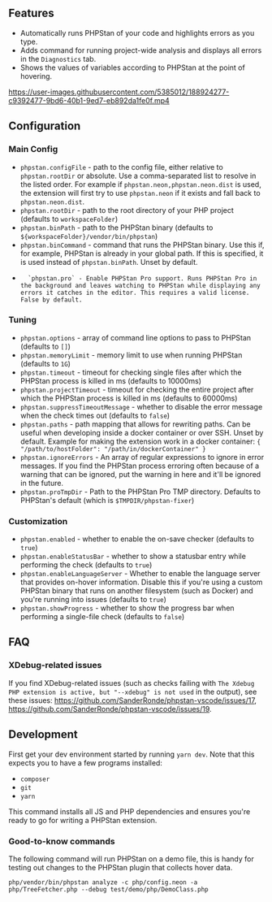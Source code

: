 ## Features

-   Automatically runs PHPStan of your code and highlights errors as you type.
-   Adds command for running project-wide analysis and displays all errors in the `Diagnostics` tab.
-   Shows the values of variables according to PHPStan at the point of hovering.

https://user-images.githubusercontent.com/5385012/188924277-c9392477-9bd6-40b1-9ed7-eb892da1fe0f.mp4

## Configuration

### Main Config

-   `phpstan.configFile` - path to the config file, either relative to `phpstan.rootDir` or absolute. Use a comma-separated list to resolve in the listed order. For example if `phpstan.neon,phpstan.neon.dist` is used, the extension will first try to use `phpstan.neon` if it exists and fall back to `phpstan.neon.dist`.
-   `phpstan.rootDir` - path to the root directory of your PHP project (defaults to `workspaceFolder`)
-   `phpstan.binPath` - path to the PHPStan binary (defaults to `${workspaceFolder}/vendor/bin/phpstan`)
-   `phpstan.binCommand` - command that runs the PHPStan binary. Use this if, for example, PHPStan is already in your global path. If this is specified, it is used instead of `phpstan.binPath`. Unset by default.
-		`phpstan.pro` - Enable PHPStan Pro support. Runs PHPStan Pro in the background and leaves watching to PHPStan while displaying any errors it catches in the editor. This requires a valid license. False by default.

### Tuning

-   `phpstan.options` - array of command line options to pass to PHPStan (defaults to `[]`)
-   `phpstan.memoryLimit` - memory limit to use when running PHPStan (defaults to `1G`)
-   `phpstan.timeout` - timeout for checking single files after which the PHPStan process is killed in ms (defaults to 10000ms)
-   `phpstan.projectTimeout` - timeout for checking the entire project after which the PHPStan process is killed in ms (defaults to 60000ms)
-   `phpstan.suppressTimeoutMessage` - whether to disable the error message when the check times out (defaults to `false`)
-   `phpstan.paths` - path mapping that allows for rewriting paths. Can be useful when developing inside a docker container or over SSH. Unset by default. Example for making the extension work in a docker container: `{ "/path/to/hostFolder": "/path/in/dockerContainer" }`
-   `phpstan.ignoreErrors` - An array of regular expressions to ignore in error messages. If you find the PHPStan process erroring often because of a warning that can be ignored, put the warning in here and it'll be ignored in the future.
-  `phpstan.proTmpDir` - Path to the PHPStan Pro TMP directory. Defaults to PHPStan's default (which is `$TMPDIR/phpstan-fixer`)

### Customization

-   `phpstan.enabled` - whether to enable the on-save checker (defaults to `true`)
-   `phpstan.enableStatusBar` - whether to show a statusbar entry while performing the check (defaults to `true`)
-   `phpstan.enableLanguageServer` - Whether to enable the language server that provides on-hover information. Disable this if you're using a custom PHPStan binary that runs on another filesystem (such as Docker) and you're running into issues (defaults to `true`)
-   `phpstan.showProgress` - whether to show the progress bar when performing a single-file check (defaults to `false`)

## FAQ

### XDebug-related issues
If you find XDebug-related issues (such as checks failing with `The Xdebug PHP extension is active, but "--xdebug" is not used` in the output), see these issues: https://github.com/SanderRonde/phpstan-vscode/issues/17, https://github.com/SanderRonde/phpstan-vscode/issues/19.

## Development

First get your dev environment started by running `yarn dev`. Note that this expects you to have a few programs installed:

-   `composer`
-   `git`
-   `yarn`

This command installs all JS and PHP dependencies and ensures you're ready to go for writing a PHPStan extension.

### Good-to-know commands

The following command will run PHPStan on a demo file, this is handy for testing out changes to the PHPStan plugin that collects hover data.

`php/vendor/bin/phpstan analyze -c php/config.neon -a php/TreeFetcher.php --debug test/demo/php/DemoClass.php`
